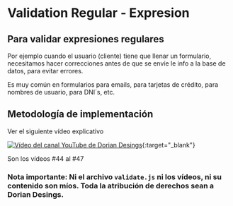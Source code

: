 # Validation Regular - Expresion

## Para validar expresiones regulares

Por ejemplo cuando el usuario (cliente) tiene que llenar un formulario,
necesitamos hacer correcciones antes de que se envíe le info a la base de datos,
para evitar errores.

Es muy común en formularios para emails, para tarjetas de crédito, para nombres de usuario, para DNI´s, etc.

## Metodología de implementación

Ver el siguiente vídeo explicativo

[![Vídeo del canal YouTube de Dorian Desings](https://pbs.twimg.com/profile_images/1298304362045988874/8ogCViWc_400x400.jpg)](https://www.youtube.com/watch?v=W88riRl1vMw){:target="_blank"}

Son los vídeos #44 al #47

### Nota importante: Ni el archivo ```validate.js``` ni los vídeos, ni su contenido son míos. Toda la atribución de derechos sean a Dorian Desings.
